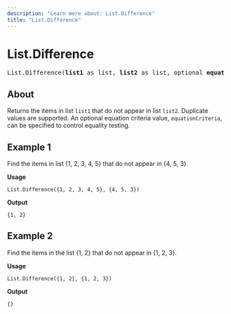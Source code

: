 ```yaml
---
description: "Learn more about: List.Difference"
title: "List.Difference"
---
```

# List.Difference

<pre>
List.Difference(<b>list1</b> as list, <b>list2</b> as list, optional <b>equationCriteria</b> as any) as list
</pre>

## About

Returns the items in list `list1` that do not appear in list `list2`. Duplicate values are supported. An optional equation criteria value, `equationCriteria`, can be specified to control equality testing.

## Example 1

Find the items in list {1, 2, 3, 4, 5} that do not appear in {4, 5, 3}.

**Usage**

```powerquery-m
List.Difference({1, 2, 3, 4, 5}, {4, 5, 3})
```

**Output**

`{1, 2}`

## Example 2

Find the items in the list {1, 2} that do not appear in {1, 2, 3}.

**Usage**

```powerquery-m
List.Difference({1, 2}, {1, 2, 3})
```

**Output**

`{}`
